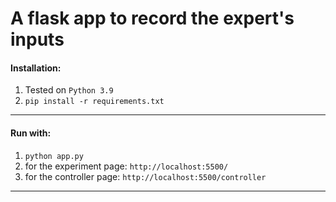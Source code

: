 # A flask app to record the expert's inputs

#### Installation:

1. Tested on `Python 3.9`
2. `pip install -r requirements.txt`

---

#### Run with:

1. `python app.py`
2. for the experiment page: `http://localhost:5500/`
3. for the controller page: `http://localhost:5500/controller`

---

